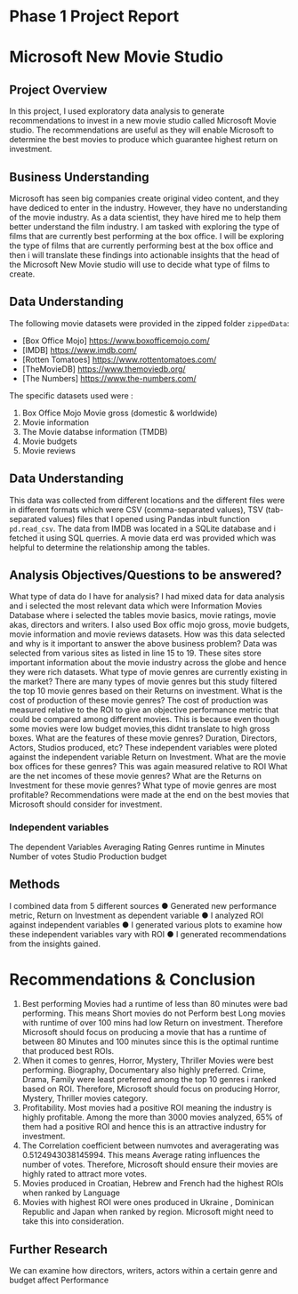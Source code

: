 # Phase 1 Project Report
# Microsoft New Movie Studio

## Project Overview

In this project, I used exploratory data analysis to generate recommendations to invest in a new movie studio called Microsoft Movie studio.
The recommendations are useful as they will enable Microsoft to determine the best movies to produce which guarantee highest return on investment.

## Business Understanding
Microsoft has seen big companies create original video content, and they have dediced to enter in the industry. However, they have no understanding of the movie industry. As a data scientist, they have hired me to help them better understand the film industry. I am tasked with exploring the type of films that are currently best performing at the box office. I will be exploring the type of films that are currently performing best at the box office and then i will translate these findings into actionable insights that the head of the Microsoft New Movie studio will use to decide what type of films to create.
## Data Understanding

The following movie datasets were provided in the zipped folder `zippedData`:

* [Box Office Mojo] https://www.boxofficemojo.com/
* [IMDB] https://www.imdb.com/ 
* [Rotten Tomatoes] https://www.rottentomatoes.com/
* [TheMovieDB] https://www.themoviedb.org/ 
* [The Numbers] https://www.the-numbers.com/ 

The specific datasets used were :

1. Box Office Mojo Movie gross (domestic & worldwide)
2. Movie information
3. The Movie databse information (TMDB)
4. Movie budgets
5. Movie reviews
## Data Understanding 

This data was collected from different locations and the different files were in different formats which were CSV (comma-separated values),  TSV (tab-separated values) files that I opened using Pandas inbult function `pd.read_csv`. The data from IMDB was located in a SQLite database and i fetched it using SQL querries. A movie data erd was provided which was helpful to determine the relationship among the tables.

## Analysis Objectives/Questions to be answered?
What type of data do I have for analysis?
I had mixed data for data analysis and i selected the most relevant data which were Information Movies Database where i selected the tables
movie basics, movie ratings, movie akas, directors and writers. I also used Box offic mojo gross, movie budgets, movie information and movie reviews datasets. 
How was this data selected and why is it important to answer the above business problem?
Data was selected from various sites as listed in line 15 to 19. These sites store important information about the movie industry across the globe and hence they were rich datasets. 
What type of movie genres are currently existing in the market?
There are many types of movie genres but this study filtered the top 10 movie genres based on their Returns on investment. 
What is the cost of production of these movie genres?
The cost of production was measured relative to the ROI to give an objective performance metric that could be compared among different movies. This is because even though some movies were low budget movies,this didnt translate to high gross boxes. 
What are the features of these movie genres? Duration, Directors, Actors, Studios produced, etc?
These independent variables were ploted against the independent variable Return on Investment.
What are the movie box offices for these genres?
This was again measured relative to ROI
What are the net incomes of these movie genres?
What are the Returns on Investment for these movie genres?
What type of movie genres are most profitable?
Recommendations were made at the end on the best movies that Microsoft should consider for investment. 

### Independent variables

The dependent Variables
Averaging Rating
Genres
runtime in Minutes
Number of votes
Studio
Production budget
## Methods

I combined data from 5 different sources
● Generated new performance metric, Return on Investment as dependent variable
● I analyzed ROI against independent variables
● I generated various plots to examine how these independent variables vary with ROI
● I generated recommendations from the insights gained.



# Recommendations & Conclusion

1. Best performing Movies had a runtime of less than 80 minutes were bad performing. This means Short movies do not Perform best
Long movies with runtime of over 100 mins had low Return on investment. Therefore Microsoft should focus on producing a movie that has a runtime of between 80 Minutes and 100 minutes since this is the optimal runtime that produced best ROIs.
2. When it comes to genres, Horror, Mystery, Thriller Movies were best performing. Biography, Documentary also highly preferred. Crime, Drama, Family were least preferred among the top 10 genres i ranked based on ROI. Therefore, Microsoft should focus on producing Horror, Mystery, Thriller movies category.
3. Profitability. Most movies had a positive ROI meaning the industry is highly profitable. Among the more than 3000 movies analyzed, 65% of them had a positive ROI and hence this is an attractive industry for investment.
4. The Correlation coefficient between numvotes and averagerating was 0.5124943038145994. This means Average rating influences the number of votes. Therefore, Microsoft should ensure their movies are highly rated to attract more votes.
5. Movies produced in Croatian, Hebrew and French had the highest ROIs when ranked by Language
6. Movies with highest ROI were ones produced in Ukraine , Dominican Republic and Japan when ranked by region. Microsoft might need to take this into consideration. 
## Further Research
We can examine how  directors, writers, actors within a certain genre and budget affect Performance



